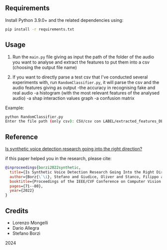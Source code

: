 ## Requirements

  Install Python 3.9.0+ and the related dependencies using: 

  ``` bash
  pip install -r requirements.txt
  ```

## Usage

1) Run the `main.py` file giving as input the path of the folder of the audio you want to analyse and extract the features to put them into a csv (choosing the output file name)

2) If you want to directly parse a test csv that I've conducted several experiments with, run `RandomClassifier.py`, it will parse the csv and the audio features giving as output 
  -the accuracy in recognising fake and real audio
  -a histogram (with the most relevant features of the analysed audio) 
  -a shap interaction values graph
  -a confusion matrix 

Example:

```bash
python RandomClassifier.py
Enter the file path (only csv): CSV/csv con LABEL/extracted_features_DEEP.csv
```
## Reference
[Is synthetic voice detection research going into the right direction?](https://paperswithcode.com/paper/is-synthetic-voice-detection-research-going)

if this paper helped you in the research, please cite: 

```BibTex
@inproceedings{borzi2022synthetic,
  title={Is Synthetic Voice Detection Research Going Into the Right Direction?},
  author={Borz{\`\i}, Stefano and Giudice, Oliver and Stanco, Filippo and Allegra, Dario},
  booktitle={Proceedings of the IEEE/CVF Conference on Computer Vision and Pattern Recognition},
  pages={71--80},
  year={2022}
}
```
## Credits
- Lorenzo Mongelli
- Dario Allegra
- Stefano Borzì

2024


